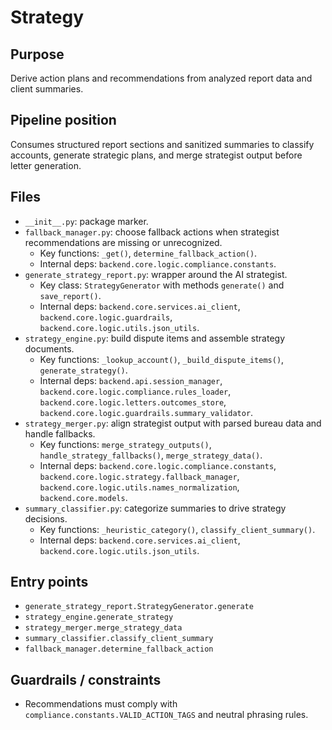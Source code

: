 # Strategy

## Purpose
Derive action plans and recommendations from analyzed report data and client summaries.

## Pipeline position
Consumes structured report sections and sanitized summaries to classify accounts, generate strategic plans, and merge strategist output before letter generation.

## Files
- `__init__.py`: package marker.
- `fallback_manager.py`: choose fallback actions when strategist recommendations are missing or unrecognized.
  - Key functions: `_get()`, `determine_fallback_action()`.
  - Internal deps: `backend.core.logic.compliance.constants`.
- `generate_strategy_report.py`: wrapper around the AI strategist.
  - Key class: `StrategyGenerator` with methods `generate()` and `save_report()`.
  - Internal deps: `backend.core.services.ai_client`, `backend.core.logic.guardrails`, `backend.core.logic.utils.json_utils`.
- `strategy_engine.py`: build dispute items and assemble strategy documents.
  - Key functions: `_lookup_account()`, `_build_dispute_items()`, `generate_strategy()`.
  - Internal deps: `backend.api.session_manager`, `backend.core.logic.compliance.rules_loader`, `backend.core.logic.letters.outcomes_store`, `backend.core.logic.guardrails.summary_validator`.
- `strategy_merger.py`: align strategist output with parsed bureau data and handle fallbacks.
  - Key functions: `merge_strategy_outputs()`, `handle_strategy_fallbacks()`, `merge_strategy_data()`.
  - Internal deps: `backend.core.logic.compliance.constants`, `backend.core.logic.strategy.fallback_manager`, `backend.core.logic.utils.names_normalization`, `backend.core.models`.
- `summary_classifier.py`: categorize summaries to drive strategy decisions.
  - Key functions: `_heuristic_category()`, `classify_client_summary()`.
  - Internal deps: `backend.core.services.ai_client`, `backend.core.logic.utils.json_utils`.

## Entry points
- `generate_strategy_report.StrategyGenerator.generate`
- `strategy_engine.generate_strategy`
- `strategy_merger.merge_strategy_data`
- `summary_classifier.classify_client_summary`
- `fallback_manager.determine_fallback_action`

## Guardrails / constraints
- Recommendations must comply with `compliance.constants.VALID_ACTION_TAGS` and neutral phrasing rules.
